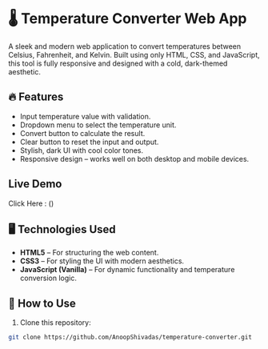 # 🌡️ Temperature Converter Web App

A sleek and modern web application to convert temperatures between Celsius, Fahrenheit, and Kelvin. Built using only HTML, CSS, and JavaScript, this tool is fully responsive and designed with a cold, dark-themed aesthetic.

## 🔥 Features

- Input temperature value with validation.
- Dropdown menu to select the temperature unit.
- Convert button to calculate the result.
- Clear button to reset the input and output.
- Stylish, dark UI with cool color tones.
- Responsive design – works well on both desktop and mobile devices.

## Live Demo 
Click Here : ()

## 🖥️ Technologies Used

- **HTML5** – For structuring the web content.
- **CSS3** – For styling the UI with modern aesthetics.
- **JavaScript (Vanilla)** – For dynamic functionality and temperature conversion logic.


## 🚀 How to Use

1. Clone this repository:

```bash
git clone https://github.com/AnoopShivadas/temperature-converter.git


